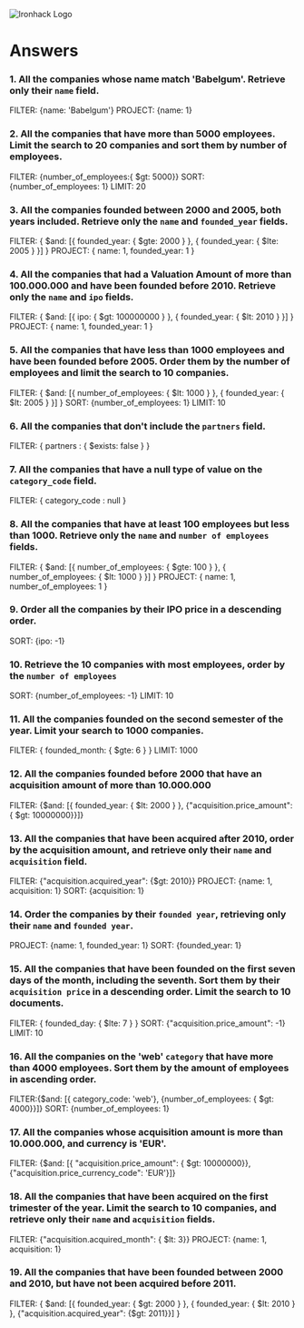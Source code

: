 ![Ironhack Logo](https://i.imgur.com/1QgrNNw.png)

# Answers

### 1. All the companies whose name match 'Babelgum'. Retrieve only their `name` field.

FILTER: {name: 'Babelgum'}
PROJECT: {name: 1}

### 2. All the companies that have more than 5000 employees. Limit the search to 20 companies and sort them by **number of employees**.

FILTER: {number_of_employees:{ $gt: 5000}}
SORT: {number_of_employees: 1}
LIMIT: 20

### 3. All the companies founded between 2000 and 2005, both years included. Retrieve only the `name` and `founded_year` fields.

FILTER: { $and: [{ founded_year: { $gte: 2000 } }, { founded_year: { $lte: 2005 } }] }
PROJECT: { name: 1, founded_year: 1 }

### 4. All the companies that had a Valuation Amount of more than 100.000.000 and have been founded before 2010. Retrieve only the `name` and `ipo` fields.

FILTER: { $and: [{ ipo: { $gt: 100000000 } }, { founded_year: { $lt: 2010 } }] }
PROJECT: { name: 1, founded_year: 1 }

### 5. All the companies that have less than 1000 employees and have been founded before 2005. Order them by the number of employees and limit the search to 10 companies.

FILTER: { $and: [{ number_of_employees: { $lt: 1000 } }, { founded_year: { $lt: 2005 } }] }
SORT: {number_of_employees: 1}
LIMIT: 10

### 6. All the companies that don't include the `partners` field.

FILTER: { partners : { $exists: false } }

### 7. All the companies that have a null type of value on the `category_code` field.

FILTER: { category_code : null }

### 8. All the companies that have at least 100 employees but less than 1000. Retrieve only the `name` and `number of employees` fields.

FILTER: { $and: [{ number_of_employees: { $gte: 100 } }, { number_of_employees: { $lt: 1000 } }] }
PROJECT:  { name: 1, number_of_employees: 1 }

### 9. Order all the companies by their IPO price in a descending order.

SORT: {ipo: -1}

### 10. Retrieve the 10 companies with most employees, order by the `number of employees`

SORT: {number_of_employees: -1}
LIMIT: 10

### 11. All the companies founded on the second semester of the year. Limit your search to 1000 companies.

FILTER: { founded_month: { $gte: 6 } }
LIMIT: 1000

### 12. All the companies founded before 2000 that have an acquisition amount of more than 10.000.000

FILTER: {$and: [{ founded_year: { $lt: 2000 } }, {"acquisition.price_amount": { $gt: 10000000}}]}

### 13. All the companies that have been acquired after 2010, order by the acquisition amount, and retrieve only their `name` and `acquisition` field.

FILTER: {"acquisition.acquired_year": {$gt: 2010}}
PROJECT: {name: 1, acquisition: 1}
SORT: {acquisition: 1}

### 14. Order the companies by their `founded year`, retrieving only their `name` and `founded year`.

PROJECT: {name: 1, founded_year: 1}
SORT: {founded_year: 1}

### 15. All the companies that have been founded on the first seven days of the month, including the seventh. Sort them by their `acquisition price` in a descending order. Limit the search to 10 documents.

FILTER: { founded_day: { $lte: 7 } }
SORT: {"acquisition.price_amount": -1}
LIMIT: 10

### 16. All the companies on the 'web' `category` that have more than 4000 employees. Sort them by the amount of employees in ascending order.

FILTER:{$and: [{ category_code: 'web'}, {number_of_employees: { $gt: 4000}}]}
SORT: {number_of_employees: 1}

### 17. All the companies whose acquisition amount is more than 10.000.000, and currency is 'EUR'.

FILTER: {$and: [{ "acquisition.price_amount": { $gt: 10000000}}, {"acquisition.price_currency_code": 'EUR'}]}

### 18. All the companies that have been acquired on the first trimester of the year. Limit the search to 10 companies, and retrieve only their `name` and `acquisition` fields.

FILTER: {"acquisition.acquired_month": { $lt: 3}}
PROJECT: {name: 1, acquisition: 1}

### 19. All the companies that have been founded between 2000 and 2010, but have not been acquired before 2011.

FILTER: { $and: [{ founded_year: { $gt: 2000 } }, { founded_year: { $lt: 2010 } }, {"acquisition.acquired_year": {$gt: 2011}}] }       
